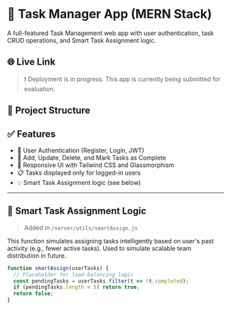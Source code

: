 # 🧠 Task Manager App (MERN Stack)

A full-featured Task Management web app with user authentication, task CRUD operations, and Smart Task Assignment logic.

## 🌐 Live Link

> ❗ Deployment is in progress. This app is currently being submitted for evaluation.

## 📂 Project Structure


## ✅ Features

- 🔐 User Authentication (Register, Login, JWT)
- 🧾 Add, Update, Delete, and Mark Tasks as Complete
- 🌈 Responsive UI with Tailwind CSS and Glassmorphism
- 📋 Tasks displayed only for logged-in users
- 💡 Smart Task Assignment logic (see below)

---

## 🤖 Smart Task Assignment Logic

> Added in `/server/utils/smartAssign.js`

This function simulates assigning tasks intelligently based on user's past activity (e.g., fewer active tasks). Used to simulate scalable team distribution in future.

```js
function smartAssign(userTasks) {
  // Placeholder for load-balancing logic
  const pendingTasks = userTasks.filter(t => !t.completed);
  if (pendingTasks.length < 5) return true;
  return false;
}
